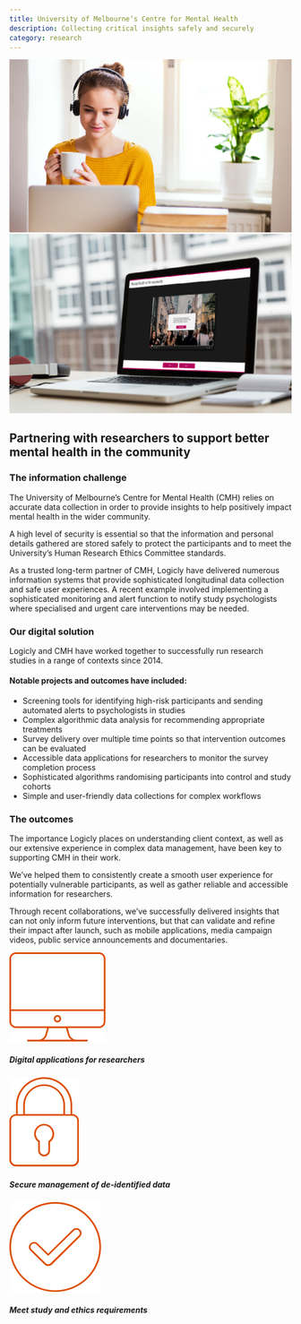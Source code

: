 ```yaml
---
title: University of Melbourne’s Centre for Mental Health
description: Collecting critical insights safely and securely
category: research
---
```


<div class="grid grid-cols-12 gap-0 lg:gap-8">

<div class="col-span-12 project-images">
  <img src="/Projects/Images/2_UoM_Centre_for_mental_health/University-of-melbourne-centre-for-mental-health.jpg" />
  <img src="/Projects/Images/2_UoM_Centre_for_mental_health/Mental-health-in-the-community-university-of-melbourne.jpg" />
</div>


<div class="col-span-12 lg:col-span-9 lg:order-2 project-text">
<div>

## Partnering with researchers to support better mental health in the community

### The information challenge
The University of Melbourne’s Centre for Mental Health (CMH) relies on accurate data collection in order to provide insights to help positively impact mental health in the wider community.

A high level of security is essential so that the information and personal details gathered are stored safely to protect the participants and to meet the University’s Human Research Ethics Committee standards.

As a trusted long-term partner of CMH, Logicly have delivered numerous information systems that provide sophisticated longitudinal data collection and safe user experiences. A recent example involved implementing a sophisticated monitoring and alert function to notify study psychologists where specialised and urgent care interventions may be needed.

### Our digital solution
Logicly and CMH have worked together to successfully run research studies in a range of contexts since 2014.

#### Notable projects and outcomes have included:
<div class="project-text-list">
  <ul>
    <li>Screening tools for identifying high-risk participants and sending automated alerts to psychologists in studies</li>
    <li>Complex algorithmic data analysis for recommending appropriate treatments</li>
    <li>Survey delivery over multiple time points so that intervention outcomes can be evaluated</li>
    <li>Accessible data applications for researchers to monitor the survey completion process</li>
    <li>Sophisticated algorithms randomising participants into control and study cohorts</li>
    <li>Simple and user-friendly data collections for complex workflows</li>
  </ul>
</div>

### The outcomes
The importance Logicly places on understanding client context, as well as our extensive experience in complex data management, have been key to supporting CMH in their work.

We’ve helped them to consistently create a smooth user experience for potentially vulnerable participants, as well as gather reliable and accessible information for researchers.

Through recent collaborations, we’ve successfully delivered insights that can not only inform future interventions, but that can validate and refine their impact after launch, such as mobile applications, media campaign videos, public service announcements and documentaries.

</div>
</div>


<div class="col-span-12 lg:col-span-3 lg:order-1 icons-sidebar">
<div>
<img src="/Projects/Icons/2_UoM_Centre_for_mental_health/Digital_appliactions_for-researchers.svg" />

##### Digital applications for researchers
</div>

<div>
<img src="/Projects/Icons/2_UoM_Centre_for_mental_health/Secure_management_of_deidentified_data.svg" />

##### Secure management of de-identified data
</div>

<div class="icons-sidebar-last">
<img src="/Projects/Icons/2_UoM_Centre_for_mental_health/Meet_study_and_ethical_requirements.svg" />

##### Meet study and ethics requirements
</div>
</div>

</div>
